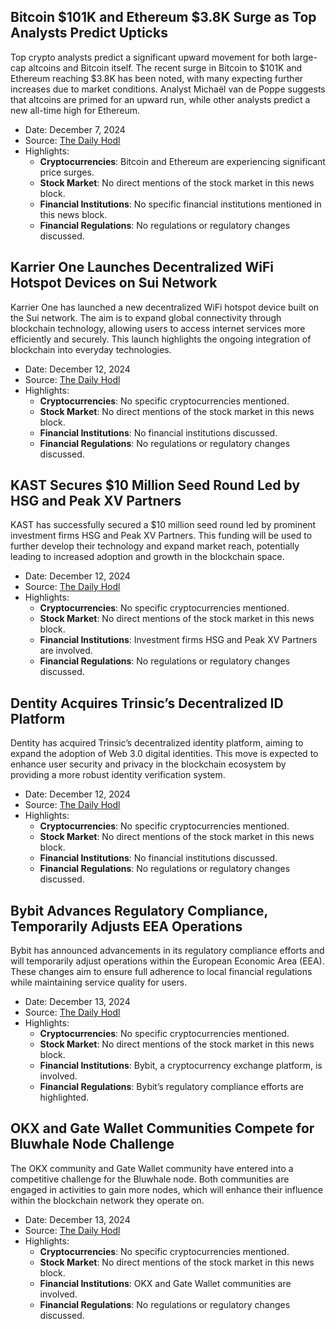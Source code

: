 ## Bitcoin $101K and Ethereum $3.8K Surge as Top Analysts Predict Upticks

Top crypto analysts predict a significant upward movement for both large-cap altcoins and Bitcoin itself. The recent surge in Bitcoin to $101K and Ethereum reaching $3.8K has been noted, with many expecting further increases due to market conditions. Analyst Michaël van de Poppe suggests that altcoins are primed for an upward run, while other analysts predict a new all-time high for Ethereum.

- Date: December 7, 2024
- Source: [The Daily Hodl](https://www.thedailyhodl.com/)
- Highlights:
    - **Cryptocurrencies**: Bitcoin and Ethereum are experiencing significant price surges.
    - **Stock Market**: No direct mentions of the stock market in this news block.
    - **Financial Institutions**: No specific financial institutions mentioned in this news block.
    - **Financial Regulations**: No regulations or regulatory changes discussed.

## Karrier One Launches Decentralized WiFi Hotspot Devices on Sui Network

Karrier One has launched a new decentralized WiFi hotspot device built on the Sui network. The aim is to expand global connectivity through blockchain technology, allowing users to access internet services more efficiently and securely. This launch highlights the ongoing integration of blockchain into everyday technologies.

- Date: December 12, 2024
- Source: [The Daily Hodl](https://www.thedailyhodl.com/)
- Highlights:
    - **Cryptocurrencies**: No specific cryptocurrencies mentioned.
    - **Stock Market**: No direct mentions of the stock market in this news block.
    - **Financial Institutions**: No financial institutions discussed.
    - **Financial Regulations**: No regulations or regulatory changes discussed.

## KAST Secures $10 Million Seed Round Led by HSG and Peak XV Partners

KAST has successfully secured a $10 million seed round led by prominent investment firms HSG and Peak XV Partners. This funding will be used to further develop their technology and expand market reach, potentially leading to increased adoption and growth in the blockchain space.

- Date: December 12, 2024
- Source: [The Daily Hodl](https://www.thedailyhodl.com/)
- Highlights:
    - **Cryptocurrencies**: No specific cryptocurrencies mentioned.
    - **Stock Market**: No direct mentions of the stock market in this news block.
    - **Financial Institutions**: Investment firms HSG and Peak XV Partners are involved.
    - **Financial Regulations**: No regulations or regulatory changes discussed.

## Dentity Acquires Trinsic’s Decentralized ID Platform

Dentity has acquired Trinsic’s decentralized identity platform, aiming to expand the adoption of Web 3.0 digital identities. This move is expected to enhance user security and privacy in the blockchain ecosystem by providing a more robust identity verification system.

- Date: December 12, 2024
- Source: [The Daily Hodl](https://www.thedailyhodl.com/)
- Highlights:
    - **Cryptocurrencies**: No specific cryptocurrencies mentioned.
    - **Stock Market**: No direct mentions of the stock market in this news block.
    - **Financial Institutions**: No financial institutions discussed.
    - **Financial Regulations**: No regulations or regulatory changes discussed.

## Bybit Advances Regulatory Compliance, Temporarily Adjusts EEA Operations

Bybit has announced advancements in its regulatory compliance efforts and will temporarily adjust operations within the European Economic Area (EEA). These changes aim to ensure full adherence to local financial regulations while maintaining service quality for users.

- Date: December 13, 2024
- Source: [The Daily Hodl](https://www.thedailyhodl.com/)
- Highlights:
    - **Cryptocurrencies**: No specific cryptocurrencies mentioned.
    - **Stock Market**: No direct mentions of the stock market in this news block.
    - **Financial Institutions**: Bybit, a cryptocurrency exchange platform, is involved.
    - **Financial Regulations**: Bybit’s regulatory compliance efforts are highlighted.

## OKX and Gate Wallet Communities Compete for Bluwhale Node Challenge

The OKX community and Gate Wallet community have entered into a competitive challenge for the Bluwhale node. Both communities are engaged in activities to gain more nodes, which will enhance their influence within the blockchain network they operate on.

- Date: December 13, 2024
- Source: [The Daily Hodl](https://www.thedailyhodl.com/)
- Highlights:
    - **Cryptocurrencies**: No specific cryptocurrencies mentioned.
    - **Stock Market**: No direct mentions of the stock market in this news block.
    - **Financial Institutions**: OKX and Gate Wallet communities are involved.
    - **Financial Regulations**: No regulations or regulatory changes discussed.